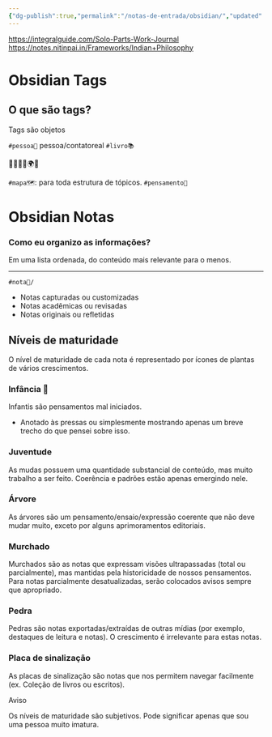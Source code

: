 ```yaml
---
{"dg-publish":true,"permalink":"/notas-de-entrada/obsidian/","updated":"2024-05-11T16:05:41.976-03:00"}
---
```



https://integralguide.com/Solo-Parts-Work-Journal
https://notes.nitinpai.in/Frameworks/Indian+Philosophy

# Obsidian Tags

## O que são tags?
Tags são objetos

`#pessoa👤`
pessoa/contatoreal
`#livro📚`

🌱🌵🧭🗻🌍🍃

`#mapa🗺`: para toda estrutura de tópicos.
`#pensamento🔗`


# Obsidian Notas

### Como eu organizo as informações?

Em uma lista ordenada, do conteúdo mais relevante para o menos.

---

`#nota📝/`

- Notas capturadas ou customizadas
- Notas acadêmicas ou revisadas
- Notas originais ou refletidas

## Níveis de maturidade

O nível de maturidade de cada nota é representado por ícones de plantas de vários crescimentos.

### Infância 🌱
Infantis são pensamentos mal iniciados. 
- Anotado às pressas ou simplesmente mostrando apenas um breve trecho do que pensei sobre isso.

### Juventude
As mudas possuem uma quantidade substancial de conteúdo, mas muito trabalho a ser feito. Coerência e padrões estão apenas emergindo nele.

### Árvore

As árvores são um pensamento/ensaio/expressão coerente que não deve mudar muito, exceto por alguns aprimoramentos editoriais.

### Murchado

Murchados são as notas que expressam visões ultrapassadas (total ou parcialmente), mas mantidas pela historicidade de nossos pensamentos. Para notas parcialmente desatualizadas, serão colocados avisos sempre que apropriado.

### Pedra

Pedras são notas exportadas/extraídas de outras mídias (por exemplo, destaques de leitura e notas). O crescimento é irrelevante para estas notas.

### Placa de sinalização

As placas de sinalização são notas que nos permitem navegar facilmente (ex. Coleção de livros ou escritos).

Aviso

Os níveis de maturidade são subjetivos. Pode significar apenas que sou uma pessoa muito imatura.


